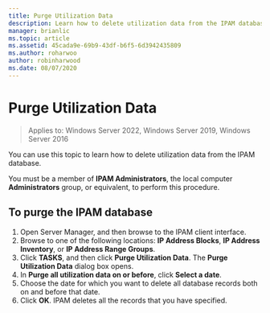```yaml
---
title: Purge Utilization Data
description: Learn how to delete utilization data from the IPAM database.
manager: brianlic
ms.topic: article
ms.assetid: 45cada9e-69b9-43df-b6f5-6d3942435809
ms.author: roharwoo
author: robinharwood
ms.date: 08/07/2020
---
```

# Purge Utilization Data

>Applies to: Windows Server 2022, Windows Server 2019, Windows Server 2016

You can use this topic to learn how to delete utilization data from the IPAM database.

You must be a member of **IPAM Administrators**, the local computer **Administrators** group, or equivalent, to perform this procedure.

## To purge the IPAM database
1. Open Server Manager, and then browse to the IPAM client interface.
2. Browse to one of the following locations: **IP Address Blocks**, **IP Address Inventory**, or **IP Address Range Groups**.
3. Click **TASKS**, and then click **Purge Utilization Data**. The **Purge Utilization Data** dialog box opens.
4. In **Purge all utilization data on or before**, click **Select a date**.
5. Choose the date for which you want to delete all database records both on and before that date.
6. Click **OK**. IPAM deletes all the records that you have specified.
